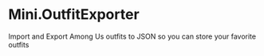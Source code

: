 # Mini.OutfitExporter

Import and Export Among Us outfits to JSON so you can store your favorite outfits
